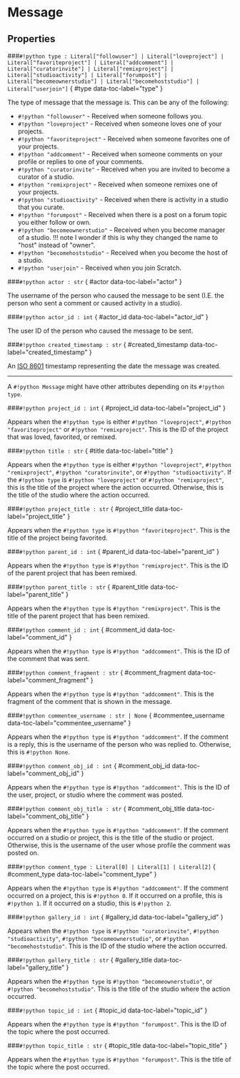 # **Message**

## Properties

###`#!python type : Literal["followuser"] | Literal["loveproject"] | Literal["favoriteproject"] | Literal["addcomment"] | Literal["curatorinvite"] | Literal["remixproject"] | Literal["studioactivity"] | Literal["forumpost"] | Literal["becomeownerstudio"] | Literal["becomehoststudio"] | Literal["userjoin"]` { #type data-toc-label="type" }

The type of message that the message is. This can be any of the following:

- `#!python "followuser"` - Received when someone follows you.
- `#!python "loveproject"` - Received when someone loves one of your projects.
- `#!python "favoriteproject"` - Received when someone favorites one of your projects.
- `#!python "addcomment"` - Received when someone comments on your profile or replies to one of your comments.
- `#!python "curatorinvite"` - Received when you are invited to become a curator of a studio.
- `#!python "remixproject"` - Received when someone remixes one of your projects.
- `#!python "studioactivity"` - Received when there is activity in a studio that you curate.
- `#!python "forumpost"` - Received when there is a post on a forum topic you either follow or own.
- `#!python "becomeownerstudio"` - Received when you become manager of a studio.
!!! note
    I wonder if this is why they changed the name to "host" instead of "owner".
- `#!python "becomehoststudio"` - Received when you become the host of a studio.
- `#!python "userjoin"` - Received when you join Scratch.

###`#!python actor : str` { #actor data-toc-label="actor" }

The username of the person who caused the message to be sent (I.E. the person who sent a comment or caused activity in a studio).

###`#!python actor_id : int` { #actor_id data-toc-label="actor_id" }

The user ID of the person who caused the message to be sent.

###`#!python created_timestamp : str` { #created_timestamp data-toc-label="created_timestamp" }

An [ISO 8601](https://en.wikipedia.org/wiki/ISO_8601) timestamp representing the date the message was created.

---

A `#!python Message` might have other attributes depending on its `#!python type`.

###`#!python project_id : int` { #project_id data-toc-label="project_id" }

Appears when the `#!python type` is either `#!python "loveproject"`, `#!python "favoriteproject"` or `#!python "remixproject"`. This is the ID of the project that was loved, favorited, or remixed.

###`#!python title : str` { #title data-toc-label="title" }

Appears when the `#!python type` is either `#!python "loveproject"`, `#!python "remixproject"`, `#!python "curatorinvite"`, or `#!python "studioactivity"`. If the `#!python type` is `#!python "loveproject"` or `#!python "remixproject"`, this is the title of the project where the action occurred. Otherwise, this is the title of the studio where the action occurred.

###`#!python project_title : str` { #project_title data-toc-label="project_title" }

Appears when the `#!python type` is `#!python "favoriteproject"`. This is the title of the project being favorited.

###`#!python parent_id : int` { #parent_id data-toc-label="parent_id" }

Appears when the `#!python type` is `#!python "remixproject"`. This is the ID of the parent project that has been remixed.

###`#!python parent_title : str` { #parent_title data-toc-label="parent_title" }

Appears when the `#!python type` is `#!python "remixproject"`. This is the title of the parent project that has been remixed.

###`#!python comment_id : int` { #comment_id data-toc-label="comment_id" }

Appears when the `#!python type` is `#!python "addcomment"`. This is the ID of the comment that was sent.

###`#!python comment_fragment : str` { #comment_fragment data-toc-label="comment_fragment" }

Appears when the `#!python type` is `#!python "addcomment"`. This is the fragment of the comment that is shown in the message.

###`#!python commentee_username : str | None` { #commentee_username data-toc-label="commentee_username" }

Appears when the `#!python type` is `#!python "addcomment"`. If the comment is a reply, this is the username of the person who was replied to. Otherwise, this is `#!python None`.

###`#!python comment_obj_id : int` { #comment_obj_id data-toc-label="comment_obj_id" }

Appears when the `#!python type` is `#!python "addcomment"`. This is the ID of the user, project, or studio where the comment was posted.

###`#!python comment_obj_title : str` { #comment_obj_title data-toc-label="comment_obj_title" }

Appears when the `#!python type` is `#!python "addcomment"`. If the comment occurred on a studio or project, this is the title of the studio or project. Otherwise, this is the username of the user whose profile the comment was posted on.

###`#!python comment_type : Literal[0] | Literal[1] | Literal[2]` { #comment_type data-toc-label="comment_type" }

Appears when the `#!python type` is `#!python "addcomment"`. If the comment occurred on a project, this is `#!python 0`. If it occurred on a profile, this is `#!python 1`. If it occurred on a studio, this is `#!python 2`.

###`#!python gallery_id : int` { #gallery_id data-toc-label="gallery_id" }

Appears when the `#!python type` is `#!python "curatorinvite"`, `#!python "studioactivity"`, `#!python "becomeownerstudio"`, or `#!python "becomehoststudio"`. This is the ID of the studio where the action occurred.

###`#!python gallery_title : str` { #gallery_title data-toc-label="gallery_title" }

Appears when the `#!python type` is `#!python "becomeownerstudio"`, or `#!python "becomehoststudio"`. This is the title of the studio where the action occurred.

###`#!python topic_id : int` { #topic_id data-toc-label="topic_id" }

Appears when the `#!python type` is `#!python "forumpost"`. This is the ID of the topic where the post occurred.

###`#!python topic_title : str` { #topic_title data-toc-label="topic_title" }

Appears when the `#!python type` is `#!python "forumpost"`. This is the title of the topic where the post occurred.
